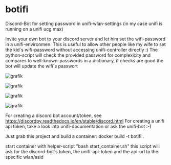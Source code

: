 # botifi
Discord-Bot for setting password in unifi-wlan-settings (in my case unifi is running on a unifi ucg max)

Invite your own bot to your discord server and let him set the wifi-password in a unifi-environmen. 
This is useful to allow other people like my wife to set the kid´s wifi-password without accessing unifi-controller directly :)
The python-script will check the provided password for complexicity and compares to well-known-passwords in a dictionary, if checks are good the bot will update the wifi´s passwort 

![grafik](https://github.com/user-attachments/assets/388b4844-890d-4260-81ae-a3094d9a06a2)

![grafik](https://github.com/user-attachments/assets/1d2e34b1-ec9b-47fb-9181-f351dd89496a)

![grafik](https://github.com/user-attachments/assets/c56cdd97-1e0b-4990-aa4d-65c03857fac9)

![grafik](https://github.com/user-attachments/assets/d6797643-2ea7-4ba4-9158-5e8dbd4013ef)




For creating a discord bot account/token, see https://discordpy.readthedocs.io/en/stable/discord.html
For creating a unifi api token, take a look into unifi-documentation or ask the unifi-bot :-)

Just grab this project and build a container: 
docker build -t botifi . 

start container with helper-script "bash start_container.sh" 
this script will ask for the discord-bot´s token, the unifi-api-token and the api-url to the specific wlan/ssid

